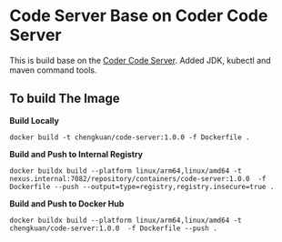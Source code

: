 # Code Server Base on Coder Code Server

This is build base on the [Coder Code Server](https://hub.docker.com/r/codercom/code-server). Added JDK, kubectl and maven command tools.

## To build The Image

**Build Locally**

```
docker build -t chengkuan/code-server:1.0.0 -f Dockerfile .
```
**Build and Push to Internal Registry**

```
docker buildx build --platform linux/arm64,linux/amd64 -t nexus.internal:7082/repository/containers/code-server:1.0.0  -f Dockerfile --push --output=type=registry,registry.insecure=true .
```
**Build and Push to Docker Hub**
```
docker buildx build --platform linux/arm64,linux/amd64 -t chengkuan/code-server:1.0.0  -f Dockerfile --push .
```